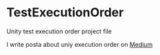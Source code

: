 # TestExecutionOrder
Unity test execution order project file

I write posta about uniy execution order on [Medium](https://medium.com/@lifeistfree/unity-call-order-in-depth-6ec847dba275)
